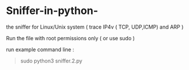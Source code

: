 # Sniffer-in-python-
the sniffer for Linux/Unix system  ( trace IP4v  ( TCP, UDP,ICMP) and  ARP )

Run the file with root permissions only ( or use sudo ) 

run example command line : 
> sudo python3 sniffer.2.py
